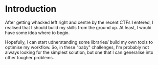 # Introduction

After getting whacked left right and centre by the recent CTFs I entered, I realised that I should build my skills from the ground up.
At least, I would have some idea where to begin. 

Hopefully, I can start udnerstanding some libraries/ build my own tools to optimise my workflow.
So, in these "baby" challenges, I'm probably not always looking for the simplest solution, but one that I can generalise into other tougher problems.